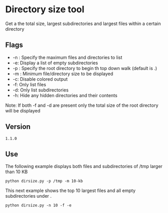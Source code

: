 # Directory size tool

Get a the total size, largest subdirectories and largest files within a certain directory

## Flags
* -n <num>: Specify the maximum files and directories to list
* -e: Display a list of empty subdirectories
* -p <path>: Specify the root directory to begin th top down walk (default is .)
* -m <size>: Minimum file/directory size to be displayed
* -c: Disable colored output
* -f: Only list files
* -d: Only list subdirectories
* -h: Hide any hidden directories and their contents

Note: If both -f and -d are present only the total size of the root directory will be displayed

## Version
`
1.1.0
`

## Use

The following example displays both files and subdirectories of /tmp larger than 10 KB

`
python dirsize.py -p /tmp -m 10-kb
`

This next example shows the top 10 largest files and all empty subdirectories under .

`
python dirsize.py -n 10 -f -e
`
